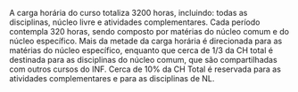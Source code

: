 A carga horária do curso totaliza 3200 horas, incluindo: todas as disciplinas, núcleo livre e atividades complementares. 
Cada período contempla 320 horas, sendo composto por matérias do núcleo comum e do núcleo específico. Mais da metade da 
carga horária é direcionada para as matérias do núcleo específico, enquanto que cerca de 1/3 da CH total 
é destinada para as disciplinas do núcleo comum, que são compartilhadas com outros cursos do INF. Cerca de 10% da CH Total é reservada 
para as atividades complementares e para as disciplinas de NL.
